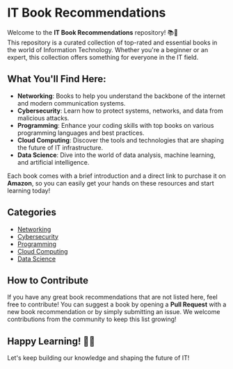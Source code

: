 # IT Book Recommendations

Welcome to the **IT Book Recommendations** repository! 📚🚀  
This repository is a curated collection of top-rated and essential books in the world of Information Technology. Whether you're a beginner or an expert, this collection offers something for everyone in the IT field.

## What You'll Find Here:

- **Networking**: Books to help you understand the backbone of the internet and modern communication systems.  
- **Cybersecurity**: Learn how to protect systems, networks, and data from malicious attacks.  
- **Programming**: Enhance your coding skills with top books on various programming languages and best practices.  
- **Cloud Computing**: Discover the tools and technologies that are shaping the future of IT infrastructure.  
- **Data Science**: Dive into the world of data analysis, machine learning, and artificial intelligence.

Each book comes with a brief introduction and a direct link to purchase it on **Amazon**, so you can easily get your hands on these resources and start learning today!

## Categories

- [Networking](../Networking)
- [Cybersecurity](../Cybersecurity)
- [Programming](../Programming)
- [Cloud Computing](https://github.com/fwlc-user001/IT-Book-Recommendations/blob/main/Cloud-Computing/index.md)
- [Data Science](../Data-Science)

## How to Contribute

If you have any great book recommendations that are not listed here, feel free to contribute! You can suggest a book by opening a **Pull Request** with a new book recommendation or by simply submitting an issue. We welcome contributions from the community to keep this list growing!

## Happy Learning! 📖💡

Let's keep building our knowledge and shaping the future of IT!
